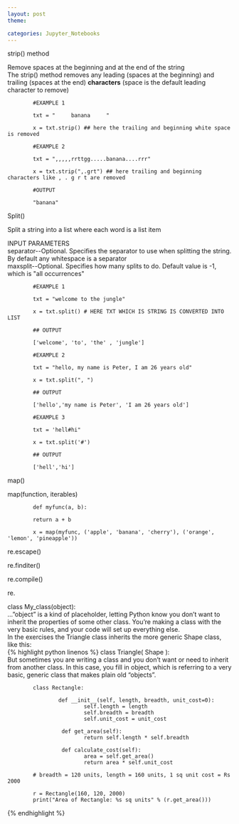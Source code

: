 ```yaml
---
layout: post
theme: 

categories: Jupyter_Notebooks
---
```


strip() method  

Remove spaces at the beginning and at the end of the string  
The strip() method removes any leading (spaces at the beginning) and trailing (spaces at the end) **characters** (space is the default leading character to remove)  

    		#EXAMPLE 1
            
            txt = "     banana     "

    		x = txt.strip() ## here the trailing and beginning white space is removed 
            
            #EXAMPLE 2 
            
            txt = ",,,,,rrttgg.....banana....rrr"

    		x = txt.strip(",.grt") ## here trailing and beginning characters like , . g r t are removed 
            
            #OUTPUT
            
            "banana"

Split()  

Split a string into a list where each word is a list item    

INPUT PARAMETERS  
separator--Optional. Specifies the separator to use when splitting the string. By default any whitespace is a separator  
maxsplit--Optional. Specifies how many splits to do. Default value is -1, which is "all occurrences"

       		#EXAMPLE 1
            
            txt = "welcome to the jungle"

    		x = txt.split() # HERE TXT WHICH IS STRING IS CONVERTED INTO LIST 
            
            ## OUTPUT 
            
            ['welcome', 'to', 'the' , 'jungle']
            
            #EXAMPLE 2 
            
            txt = "hello, my name is Peter, I am 26 years old"

    		x = txt.split(", ")
            
            ## OUTPUT
            
            ['hello','my name is Peter', 'I am 26 years old']
            
            #EXAMPLE 3 
            
            txt = 'hell#hi"
            
            x = txt.split('#')
            
            ## OUTPUT 
            
            ['hell','hi']
            

map()

map(function, iterables) 

    		def myfunc(a, b):

  			return a + b

    		x = map(myfunc, ('apple', 'banana', 'cherry'), ('orange', 'lemon', 'pineapple')) 

re.escape()

re.finditer()

re.compile()

re.

class My_class(object):  
…”object” is a kind of placeholder, letting Python know you don’t want to inherit the properties of some other class. You’re making a class with the very basic rules, and your code will set up everything else.  
In the exercises the Triangle class inherits the more generic Shape class, like this:   
{% highlight python linenos %}
class Triangle( Shape ):  
But sometimes you are writing a class and you don’t want or need to inherit from another class. In this case, you fill in object, which is referring to a very basic, generic class that makes plain old “objects”.

    		class Rectangle:

                    def __init__(self, length, breadth, unit_cost=0):
       						self.length = length
       						self.breadth = breadth
       						self.unit_cost = unit_cost

                     def get_area(self):
       						return self.length * self.breadth

                     def calculate_cost(self):
       						area = self.get_area()
      					 	return area * self.unit_cost
    		
            # breadth = 120 units, length = 160 units, 1 sq unit cost = Rs 2000
    		
            r = Rectangle(160, 120, 2000)
    		print("Area of Rectangle: %s sq units" % (r.get_area()))
{% endhighlight %}
###
